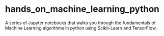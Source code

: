 # hands_on_machine_learning_python
A series of Jupyter notebooks that walks you through the fundamentals of Machine Learning algorithms in python using Scikit-Learn and TensorFlow.
